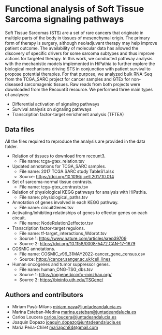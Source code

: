 # Functional analysis of Soft Tissue Sarcoma signaling pathways

Soft Tissue Sarcomas (STS) are a set of rare cancers that originate in multiple parts of the body in tissues of mesenchymal origin. 
The primary form of therapy is surgery, although neo/adjuvant therapy may help improve patient outcome. 
The availability of molecular data has allowed the discovery of specific drivers for some sarcoma subtypes and thus improve actions for targeted therapy. 
In this work, we conducted pathway analysis with the mechanistic models implemented in HiPathia to further explore the biological mechanisms driving STS in conjunction with patient survival to propose potential therapies. 
For that purpose, we analyzed bulk RNA-Seq from the TCGA_SARC project for cancer samples and GTEx for non-diseased sarcomagenic tissues. 
Raw reads from both projects were downloaded from the Recount3 resource. 
We performed three main types of analyses:
* Differential activation of signaling pathways
* Survival analysis on signaling pathways
* Transcription factor-target enrichment analysis (TFTEA)

## Data files

All the files required to reproduce the analysis are provided in the data folder.

* Relation of tissues to download from recount3.
  * File name: tcga-gtex_relation.tsv
* Updated annotations for TCGA_SARC samples.
  * File name: 2017 TCGA SARC study TableS1.xlsx
  * Source: https://doi.org/10.1016/j.cell.2017.10.014
* Set of sarcoma-normal tissue contrasts.
  * File name: tcga-gtex_contrasts.tsv
* Relation of physiological KEGG pathways for analysis with HiPathia.
  * File name: physiological_paths.tsv
* Annotation of genes involved in each KEGG pathway.
  * File name: circuitGenes.tsv
* Activating/inhibiting relatinships of genes to effector genes on each circuit.
  * File name: NodeRelation2effector.tsv
* Transcription factor-target regulons.
  * File name: tf-target_interactions_Wdorot.tsv
  * Source 1: https://www.nature.com/articles/srep39709
  * Source 2: https://doi.org/10.1158/0008-5472.CAN-17-1679
* COSMIC annotations.
  * File name: COSMIC_v96_31MAY2022-cancer_gene_census.csv
  * Source: https://cancer.sanger.ac.uk/cell_lines
* Human oncogenes and tumor suppressor genes.
  * File name: human_ONG-TSG_dbs.tsv
  * Source 1: https://ongene.bioinfo-minzhao.org/
  * Source 2: https://bioinfo.uth.edu/TSGene/
 
## Authors and contributors

- Miriam Payá-Milans <miriam.paya@juntadeandalucia.es>
- Marina Esteban-Medina <marina.esteban@juntadeandalucia.es>
- Carlos Loucera <carlos.loucera@juntadeandalucia.es>
- Joaquin Dopazo <joaquin.dopazo@juntadeandalucia.es>
- Maria Peña-Chilet <mariapch84@gmail.com>
